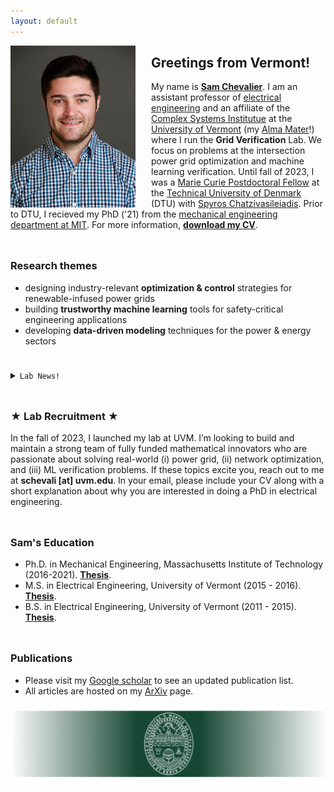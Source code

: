 ```yaml
---
layout: default
---
```


<img src="/photos/headshot_IEEE.jpg" width="200" align="left" style="margin: 0px 25px 0px 0px">

## **Greetings from Vermont!**
My name is [**Sam Chevalier**](https://samchevalier.github.io/redirect/). I am an assistant professor of [electrical engineering](https://www.win.tue.nl/~wscor/woeginger/P-versus-NP.htm) and an affiliate of the [Complex Systems Institutue](https://vermontcomplexsystems.org/) at the [University of Vermont](https://www.uvm.edu/cems/ebe) (my [Alma Mater](https://samchevalier.github.io/photos/uvm_igert.jpg)!) where I run the **Grid Verification** Lab. We focus on problems at the intersection power grid optimization and machine learning verification. Until fall of 2023, I was a [Marie Curie Postdoctoral Fellow](https://marie-sklodowska-curie-actions.ec.europa.eu/calls/msca-postdoctoral-fellowships-2021) at the [Technical University of Denmark](https://www.cee.elektro.dtu.dk/) (DTU) with [Spyros Chatzivasileiadis](http://www.chatziva.com/). Prior to DTU, I recieved my PhD ('21) from the [mechanical engineering department at MIT](https://meche.mit.edu/). For more information, [<ins>**download my CV**</ins>](https://samchevalier.github.io/docs/Chevalier_CV.pdf).

<hr style="height:10px; visibility:hidden;" />

### **Research themes**
- designing industry-relevant **optimization & control** strategies for renewable-infused power grids<br/>
- building **trustworthy machine learning** tools for safety-critical engineering applications<br/>
- developing **data-driven modeling** techniques for the power & energy sectors<br/>

<hr style="height:10px; visibility:hidden;" />

<details markdown="1">
<summary><code>Lab News!</code></summary>

* **<code>10/27/25</code>:** Sam was highlighted in a [**UVM CEMS news story**](https://www.uvm.edu/cems/ebe/news/deploying-trustworthy-machine-learning-power-systems) about his NSF CAREER grant
* **<code>10/15/25</code>:** Omid submitted his work on [**GPU-accelerated 3-phase network reduction**](https://arxiv.org/abs/2510.19608) to PSCC'26
* **<code>10/15/25</code>:** Duncan, Sam, and LANL submitted their work on load shedding verification to PSCC'26

</details>

<hr style="height:10px; visibility:hidden;" />

### **★ Lab Recruitment ★**
In the fall of 2023, I launched my lab at UVM. I’m looking to build and maintain a strong team of fully funded mathematical innovators who are passionate about solving real-world (i) power grid, (ii) network optimization, and (iii) ML verification problems. If these topics excite you, reach out to me at **schevali [at] uvm.edu**. In your email, please include your CV along with a short explanation about why you are interested in doing a PhD in electrical engineering.
 
<hr style="height:10px; visibility:hidden;" />

### **Sam's Education**
- Ph.D. in Mechanical Engineering, Massachusetts Institute of Technology (2016-2021). [**Thesis**](https://samchevalier.github.io/docs/chevalier-phd-meche-2021.pdf).
- M.S. in Electrical Engineering, University of Vermont (2015 - 2016). [**Thesis**](https://samchevalier.github.io/docs/Chevalier_Thesis_Revision.pdf).
- B.S. in Electrical Engineering, University of Vermont (2011 - 2015). [**Thesis**](https://samchevalier.github.io/photos/sam_pv.png).

<hr style="height:10px; visibility:hidden;" />

### **Publications**
- Please visit my [Google scholar](https://scholar.google.com/citations?user=DIPw37cAAAAJ) to see an updated publication list. 
- All articles are hosted on my [ArXiv](http://arxiv.org/a/chevalier_s_1) page.

<p align="center">
  <img src="/photos/uvm.png" width="1000">
</p>
